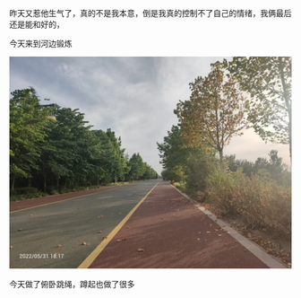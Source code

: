 昨天又惹他生气了，真的不是我本意，倒是我真的控制不了自己的情绪，我俩最后还是能和好的，

今天来到河边锻炼

![](../../img/6904315-3ce84d3ddc67b34f.jpg)

今天做了俯卧跳绳，蹲起也做了很多
